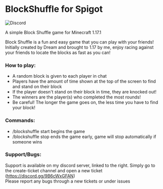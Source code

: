 # BlockShuffle for Spigot

![Discord](https://img.shields.io/discord/802943410313887774?label=Discord&logo=Discord&logoColor=white&style=plastic)

A simple Block Shuffle game for Minecraft 1.17.1

Block Shuffle is a fun and easy game that you can play with your friends! Initially created by Dream and brought to 1.17 by me, enjoy racing against your friends to locate the blocks as fast as you can!

### How to play:
- A random block is given to each player in chat
- Players have the amount of time shown at the top of the screen to find and stand on their block
- If the player doesn't stand on their block in time, they are knocked out!
- The winners are the player(s) who completed the most rounds!
- Be careful! The longer the game goes on, the less time you have to find your block!

### Commands:  
- /blockshuffle start begins the game
- /blockshuffle stop ends the game early, game will stop automatically if someone wins  
  
### Support/Bugs:  
Support is available on my discord server, linked to the right. Simply go to the create-ticket channel and open a new ticket (https://discord.gg/9B6cWxGFAN)  
Please report any bugs through a new tickets or under issues

